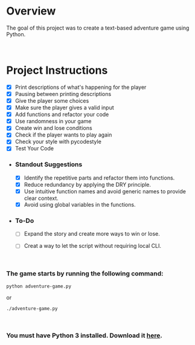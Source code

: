 # Overview

The goal of this project was to create a text-based adventure game using Python.

<p>&nbsp;</p>

# Project Instructions
* [x] Print descriptions of what's happening for the player
* [x] Pausing between printing descriptions
* [x] Give the player some choices
* [x] Make sure the player gives a valid input
* [x] Add functions and refactor your code
* [x] Use randomness in your game
* [x] Create win and lose conditions
* [x] Check if the player wants to play again
* [x] Check your style with pycodestyle
* [x]  Test Your Code
* ### Standout Suggestions
  * [x] Identify the repetitive parts and refactor them into functions.
  * [x] Reduce redundancy by applying the DRY principle.
  * [x] Use intuitive function names and avoid generic names to provide clear context.
  * [x] Avoid using global variables in the functions.
* ### To-Do
  * [ ] Expand the story and create more ways to win or lose.
  * [ ] Creat a way to let the script without requiring local CLI.


<p>&nbsp;</p>


### The game starts by running the following command:
```
python adventure-game.py
```
or
```
./adventure-game.py
```

<p>&nbsp;</p>

### You must have Python 3 installed. Download it [here](https://www.python.org/downloads/).
